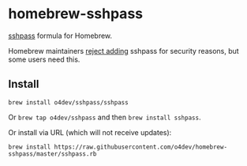 # homebrew-sshpass
[sshpass](https://sourceforge.net/projects/sshpass/) formula for Homebrew.

Homebrew maintainers [reject adding](https://github.com/Homebrew/homebrew/pull/18332) sshpass for security reasons, but some users need this.

## Install

```
brew install o4dev/sshpass/sshpass
```

Or `brew tap o4dev/sshpass` and then `brew install sshpass`.

Or install via URL (which will not receive updates):

```
brew install https://raw.githubusercontent.com/o4dev/homebrew-sshpass/master/sshpass.rb
```

